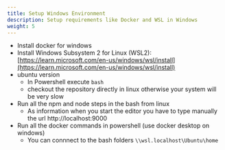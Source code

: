 ```yaml
---
title: Setup Windows Environment
description: Setup requirements like Docker and WSL in Windows
weight: 5
---
```


- Install docker for windows
- Install Windows Subsystem 2 for Linux (WSL2):
[https://learn.microsoft.com/en-us/windows/wsl/install](https://learn.microsoft.com/en-us/windows/wsl/install)
- ubuntu version
    - In Powershell execute `bash`
    - checkout the repository directly in linux otherwise your system will be very slow
- Run all the npm and node steps in the bash from linux
  - As information when you start the editor you have to type manually the url http://localhost:9000
- Run all the docker commands in powershell (use docker desktop on windows)
  - You can connnect to the bash folders `\\wsl.localhost\Ubuntu\home`
